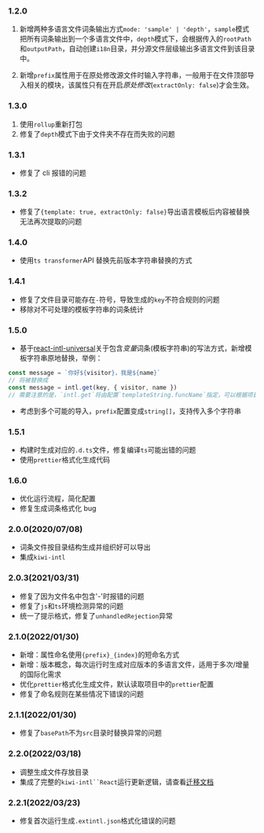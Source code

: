 ### 1.2.0

1. 新增两种多语言文件词条输出方式`mode: 'sample' | 'depth'`，`sample`模式把所有词条输出到一个多语言文件中，`depth`模式下，会根据传入的`rootPath`和`outputPath`，自动创建`i18n`目录，并分源文件层级输出多语言文件到该目录中。

2. 新增`prefix`属性用于在原处修改源文件时输入字符串，一般用于在文件顶部导入相关的模块，该属性只有在开启*原处修改*(`extractOnly: false`)才会生效。

### 1.3.0

1. 使用`rollup`重新打包
2. 修复了`depth`模式下由于文件夹不存在而失败的问题

### 1.3.1

- 修复了 cli 报错的问题

### 1.3.2

- 修复了`{template: true, extractOnly: false}`导出语言模板后内容被替换无法再次提取的问题

### 1.4.0

- 使用`ts transformer`API 替换先前版本字符串替换的方式

### 1.4.1

- 修复了文件目录可能存在`-`符号，导致生成的`key`不符合规则的问题
- 移除对不可处理的模板字符串的词条统计

### 1.5.0

- 基于[react-intl-universal](https://www.npmjs.com/package/react-intl-universal)关于包含*变量*词条(模板字符串)的写法方式，新增模板字符串原地替换，举例：

```js
const message = `你好${visitor}，我是${name}`
// 将被替换成
const message = intl.get(key, { visitor, name })
// 需要注意的是，`intl.get`将由配置`templateString.funcName`指定，可以根据项目不同选择封装适合的函数
```

- 考虑到多个可能的导入，`prefix`配置变成`string[]`，支持传入多个字符串

### 1.5.1

- 构建时生成对应的`.d.ts`文件，修复编译`ts`可能出错的问题
- 使用`prettier`格式化生成代码

### 1.6.0

- 优化运行流程，简化配置
- 修复生成词条格式化 bug

### 2.0.0(2020/07/08)

- 词条文件按目录结构生成并组织好可以导出
- 集成`kiwi-intl`

### 2.0.3(2021/03/31)

- 修复了因为文件名中包含'-'时报错的问题
- 修复了`js`和`ts`环境检测异常的问题
- 统一了提示格式，修复了`unhandledRejection`异常

### 2.1.0(2022/01/30)

- 新增：属性命名使用`{prefix}_{index}`的短命名方式
- 新增：版本概念，每次运行时生成对应版本的多语言文件，适用于多次/增量的国际化需求
- 优化`prettier`格式化生成文件，默认读取项目中的`prettier`配置
- 修复了命名规则在某些情况下错误的问题

### 2.1.1(2022/01/30)

- 修复了`basePath`不为`src`目录时替换异常的问题

### 2.2.0(2022/03/18)

- 调整生成文件存放目录
- 集成了完整的` kiwi-intl``React `运行更新逻辑，请查看[迁移文档](./docs/migrate.md)

### 2.2.1(2022/03/23)

- 修复首次运行生成`.extintl.json`格式化错误的问题
